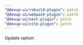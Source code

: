 ```yaml
---
"@devup-ui/rsbuild-plugin": patch
"@devup-ui/webpack-plugin": patch
"@devup-ui/next-plugin": patch
"@devup-ui/vite-plugin": patch
---
```


Update option
